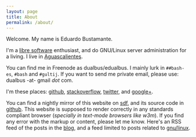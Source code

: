 ```yaml
---
layout: page
title: About
permalink: /about/
---
```


Welcome. My name is Eduardo Bustamante.

I'm a [libre software](https://www.gnu.org/philosophy/free-sw.html) enthusiast,
and do GNU/Linux server administration for a living.  I live in 
[Aguascalientes](http://en.wikipedia.org/wiki/Aguascalientes,_Aguascalientes).

You can find me in Freenode as dualbus/edualbus. I mainly lurk in `##bash-es`,
`#bash` and `#gultij`. If you want to send me private email, please use:
dualbus -at- gmail _dot_ com.

I'm these places: [github](https://github.com/dualbus),
[stackoverflow](http://stackoverflow.com/users/2654076),
[twitter](https://twitter.com/dualbus), and
[google+](https://plus.google.com/+EduardoABustamanteLópez).

You can find a nightly mirror of this website on 
[sdf](http://dualbus.sdf.org/blog), and its source code in
[github](https://github.com/dualbus/dualbus.me).  This website is
supposed to render correctly in any standards compliant browser (*specially in
text-mode browsers like w3m*). If you find any error with the markup or
content, please let me know. Here's an RSS feed of the posts in the
[blog](/feed.xml), and a feed limited to posts related to
[gnu/linux](/feed.gnulinux.xml).
